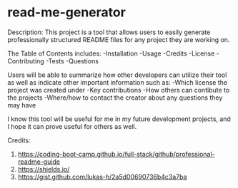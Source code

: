 # read-me-generator

Description:
This project is a tool that allows users to easily generate professionally structured README files for any project they are working on.

The Table of Contents includes:
-Installation
-Usage
-Credits
-License
-Contributing
-Tests
-Questions

Users will be able to summarize how other developers can utilize their tool as well as indicate other important information such as: 
-Which license the project was created under
-Key contributions
-How others can contibute to the projects
-Where/how to contact the creator about any questions they may have

I know this tool will be useful for me in my future development projects, and I hope it can prove useful for others as well.

Credits:
1) https://coding-boot-camp.github.io/full-stack/github/professional-readme-guide 
2) https://shields.io/ 
3) https://gist.github.com/lukas-h/2a5d00690736b4c3a7ba
